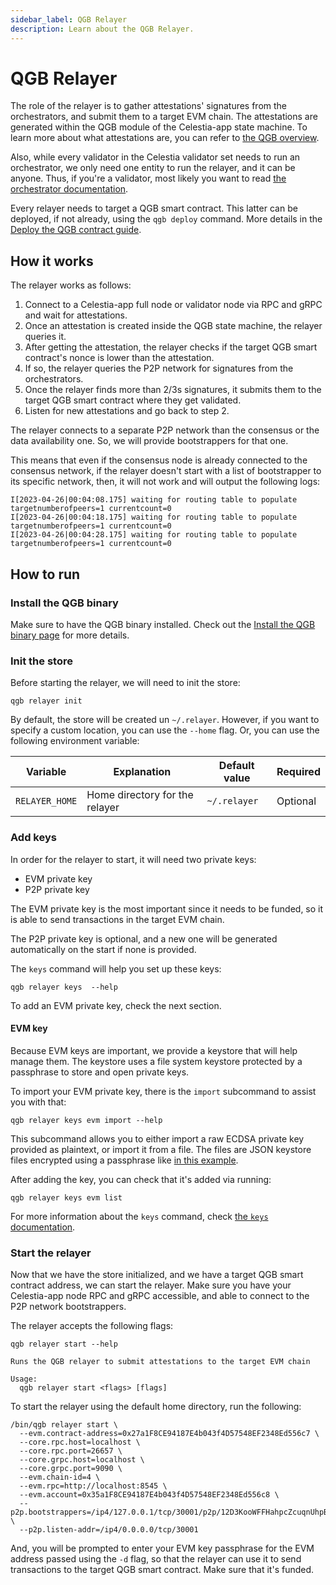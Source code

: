 ```yaml
---
sidebar_label: QGB Relayer
description: Learn about the QGB Relayer.
---
```


# QGB Relayer

<!-- markdownlint-disable MD013 -->

The role of the relayer is to gather attestations' signatures from the orchestrators, and submit them to a target EVM chain. The attestations are generated within the QGB module of the Celestia-app state machine. To learn more about what attestations are, you can refer to [the QGB overview](https://github.com/celestiaorg/celestia-app/tree/main/x/qgb).

Also, while every validator in the Celestia validator set needs to run an orchestrator, we only need one entity to run the relayer, and it can be anyone. Thus, if you're a validator, most likely you want to read [the orchestrator documentation](https://docs.celestia.org/nodes/qgb-orchestrator/).

Every relayer needs to target a QGB smart contract. This latter can be deployed, if not already, using the `qgb deploy` command. More details in the [Deploy the QGB contract guide](https://docs.celestia.org/nodes/qgb-deploy/).

## How it works

The relayer works as follows:

1. Connect to a Celestia-app full node or validator node via RPC and gRPC and wait for attestations.
2. Once an attestation is created inside the QGB state machine, the relayer queries it.
3. After getting the attestation, the relayer checks if the target QGB smart contract's nonce is lower than the attestation.
4. If so, the relayer queries the P2P network for signatures from the orchestrators.
5. Once the relayer finds more than 2/3s signatures, it submits them to the target QGB smart contract where they get validated.
6. Listen for new attestations and go back to step 2.

The relayer connects to a separate P2P network than the consensus or the data availability one. So, we will provide bootstrappers for that one.

This means that even if the consensus node is already connected to the consensus network, if the relayer doesn't start with a list of bootstrapper to its specific network, then, it will not work and will output the following logs:

```text
I[2023-04-26|00:04:08.175] waiting for routing table to populate        targetnumberofpeers=1 currentcount=0
I[2023-04-26|00:04:18.175] waiting for routing table to populate        targetnumberofpeers=1 currentcount=0
I[2023-04-26|00:04:28.175] waiting for routing table to populate        targetnumberofpeers=1 currentcount=0
```

## How to run

### Install the QGB binary

Make sure to have the QGB binary installed. Check out the [Install the QGB binary page](https://docs.celestia.org/nodes/qgb-binary) for more details.

### Init the store

Before starting the relayer, we will need to init the store:

```ssh
qgb relayer init
```

By default, the store will be created un `~/.relayer`. However, if you want to specify a custom location, you can use the `--home` flag. Or, you can use the following environment variable:

| Variable            | Explanation                           | Default value     | Required |
|---------------------|---------------------------------------|-------------------|----------|
| `RELAYER_HOME`      | Home directory for the relayer        | `~/.relayer`      | Optional |

### Add keys

In order for the relayer to start, it will need two private keys:

- EVM private key
- P2P private key

The EVM private key is the most important since it needs to be funded, so it is able to send transactions in the target EVM chain.

The P2P private key is optional, and a new one will be generated automatically on the start if none is provided.

The `keys` command will help you set up these keys:

```ssh
qgb relayer keys  --help
```

To add an EVM private key, check the next section.

#### EVM key

Because EVM keys are important, we provide a keystore that will help manage them. The keystore uses a file system keystore protected by a passphrase to store and open private keys.

To import your EVM private key, there is the `import` subcommand to assist you with that:

```ssh
qgb relayer keys evm import --help
```

This subcommand allows you to either import a raw ECDSA private key provided as plaintext, or import it from a file. The files are JSON keystore files encrypted using a passphrase like [in this example](https://geth.ethereum.org/docs/developers/dapp-developer/native-accounts).

After adding the key, you can check that it's added via running:

```ssh
qgb relayer keys evm list
```

For more information about the `keys` command, check [the `keys` documentation](https://docs.celestia.org/nodes/qgb-keys).

### Start the relayer

Now that we have the store initialized, and we have a target QGB smart contract address, we can start the relayer. Make sure you have your Celestia-app node RPC and gRPC accessible, and able to connect to the P2P network bootstrappers.

The relayer accepts the following flags:

```ssh
qgb relayer start --help

Runs the QGB relayer to submit attestations to the target EVM chain

Usage:
  qgb relayer start <flags> [flags]
```

To start the relayer using the default home directory, run the following:

```ssh
/bin/qgb relayer start \
  --evm.contract-address=0x27a1F8CE94187E4b043f4D57548EF2348Ed556c7 \
  --core.rpc.host=localhost \
  --core.rpc.port=26657 \
  --core.grpc.host=localhost \
  --core.grpc.port=9090 \
  --evm.chain-id=4 \
  --evm.rpc=http://localhost:8545 \
  --evm.account=0x35a1F8CE94187E4b043f4D57548EF2348Ed556c8 \
  --p2p.bootstrappers=/ip4/127.0.0.1/tcp/30001/p2p/12D3KooWFFHahpcZcuqnUhpBoX5fJ68Qm5Hc8dxiBcX1oo46fLxh \
  --p2p.listen-addr=/ip4/0.0.0.0/tcp/30001
```

And, you will be prompted to enter your EVM key passphrase for the EVM address passed using the `-d` flag, so that the relayer can use it to send transactions to the target QGB smart contract. Make sure that it's funded.
